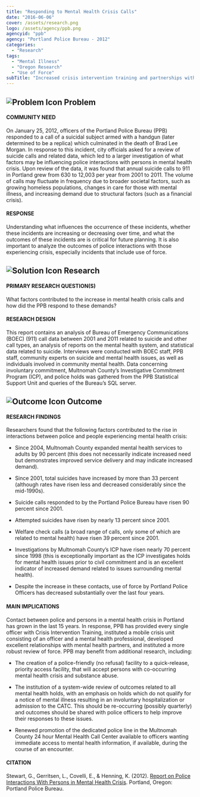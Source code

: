 ```yaml
---
title: "Responding to Mental Health Crisis Calls"
date: "2016-06-06"
cover: /assets/research.png
logo: /assets/agency/ppb.png
agencyid: "ppb"
agency: "Portland Police Bureau - 2012"
categories:
  - "Research"
tags:
  - "Mental Illness"
  - "Oregon Research"
  - "Use of Force"
subTitle: "Increased crisis intervention training and partnerships with mental health providers have reduced use of force incidents involving persons with mental illness despite a rise in overall contacts with persons with mental illness."
---
```


## ![Problem Icon](https://github.com/google/material-design-icons/raw/master/alert/1x_web/ic_error_outline_black_48dp.png "Problem") Problem

#### COMMUNITY NEED

On January 25, 2012, officers of the Portland Police Bureau (PPB) responded to a call of a suicidal subject armed with a handgun (later determined to be a replica) which culminated in the death of Brad Lee Morgan. In response to this incident, city officials asked for a review of suicide calls and related data, which led to a larger investigation of what factors may be influencing police interactions with persons in mental health crisis.
Upon review of the data, it was found that annual suicide calls to 911 in Portland grew from 630 to 12,003 per year from 2001 to 2011. The volume of calls may fluctuate in frequency due to broader societal factors, such as growing homeless populations, changes in care for those with mental illness, and increasing demand due to structural factors (such as a financial crisis).

#### RESPONSE

Understanding what influences the occurrence of these incidents, whether these incidents are increasing or decreasing over time, and what the outcomes of these incidents are is critical for future planning. It is also important to analyze the outcomes of police interactions with those experiencing crisis, especially incidents that include use of force.

## ![Solution Icon](https://github.com/google/material-design-icons/raw/master/action/1x_web/ic_lightbulb_outline_black_48dp.png "Solution") Research

#### PRIMARY RESEARCH QUESTION(S)

What factors contributed to the increase in mental health crisis calls and how did the PPB respond to these demands?

#### RESEARCH DESIGN

This report contains an analysis of Bureau of Emergency Communications (BOEC) (911) call data between 2001 and 2011 related to suicide and other call types, an analysis of reports on the mental health system, and statistical data related to suicide. Interviews were conducted with BOEC staff, PPB staff, community experts on suicide and mental health issues, as well as individuals involved in community mental health. Data concerning involuntary commitment, Multnomah County’s Investigative Commitment Program (ICP), and police holds was gathered from the PPB Statistical Support Unit and queries of the Bureau’s SQL server.

## ![Outcome Icon](https://github.com/google/material-design-icons/raw/master/action/1x_web/ic_view_list_black_48dp.png "Outcome") Outcome

#### RESEARCH FINDINGS

Researchers found that the following factors contributed to the rise in interactions between police and people experiencing mental health crisis:

* Since 2004, Multnomah County expanded mental health services to adults by 90 percent (this does not necessarily indicate increased need but demonstrates improved service delivery and may indicate increased demand).

* Since 2001, total suicides have increased by more than 33 percent (although rates have risen less and decreased considerably since the mid-1990s).

* Suicide calls responded to by the Portland Police Bureau have risen 90 percent since 2001.

* Attempted suicides have risen by nearly 13 percent since 2001.

* Welfare check calls (a broad range of calls, only some of which are related to mental health) have risen 39 percent since 2001.

* Investigations by Multnomah County’s ICP have risen nearly 70 percent since 1998 (this is exceptionally important as the ICP investigates holds for mental health issues prior to civil commitment and is an excellent indicator of increased demand related to issues surrounding mental health).

* Despite the increase in these contacts, use of force by Portland Police Officers has decreased substantially over the last four years.

#### MAIN IMPLICATIONS

Contact between police and persons in a mental health crisis in Portland has grown in the last 15 years. In response, PPB has provided every single officer with Crisis Intervention Training, instituted a mobile crisis unit consisting of an officer and a mental health professional, developed excellent relationships with mental health partners, and instituted a more robust review of force. PPB may benefit from additional research, including:

* The creation of a police-friendly (no refusal) facility to a quick-release, priority access facility, that will accept persons with co-occurring mental health crisis and substance abuse.

* The institution of a system-wide review of outcomes related to all mental health holds, with an emphasis on holds which do not qualify for a notice of mental illness resulting in an involuntary hospitalization or admission to the CATC. This should be re-occurring (possibly quarterly) and outcomes should be shared with police officers to help improve their responses to these issues.

* Renewed promotion of the dedicated police line in the Multnomah County 24 hour Mental Health Call Center available to officers wanting immediate access to mental health information, if available, during the course of an encounter.

#### CITATION

Stewart, G., Gerritsen, L., Covelli, E., & Henning, K. (2012). [Report on Police Interactions With Persons in Mental Health Crisis](https://www.portlandoregon.gov/police/article/440249). Portland, Oregon: Portland Police Bureau.
